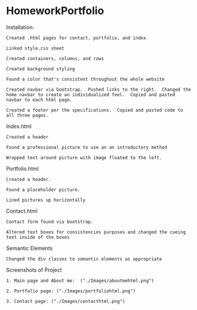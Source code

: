 # HomeworkPortfolio

Installation:

    Created .html pages for contact, portfolio, and index

    Linked style.css sheet

    Created containers, columns, and rows

    Created background styling

    Found a color that's consistent throughout the whole website

    Created navbar via bootstrap.  Pushed links to the right.  Changed the home navbar to create an individualized feel.  Copied and pasted navbar to each html page.

    Created a footer per the specifications.  Copied and pasted code to all three pages.

Index.html

    Created a header

    Found a professional picture to use an an introductory method

    Wrapped text around picture with image floated to the left.

Portfolio.html

    Created a header.

    Found a placeholder picture.

    Lined pictures up horizontally

Contact.html

    Contact form found via bootstrap.

    Altered text boxes for consistencies purposes and changed the cueing text inside of the boxes

Semantic Elements

    Changed the div classes to semantic elements as appropriate

Screenshots of Project

    1. Main page and About me:  ("./Images/aboutmehtml.png")

    2. Portfolio page: ("./Images/portfoliohtml.png")

    3. Contact page: ("./Images/contacthtml.png")
